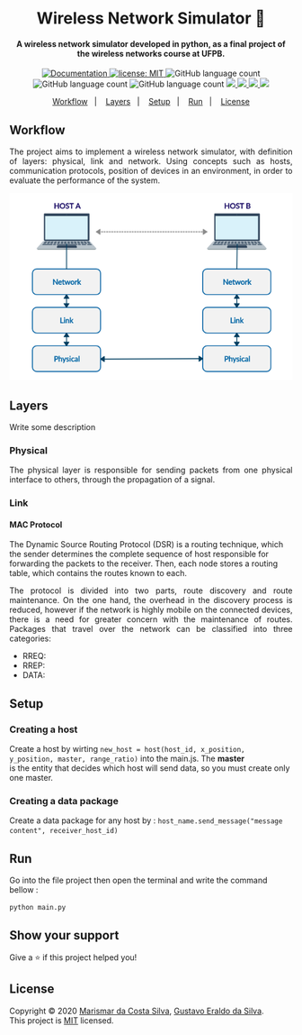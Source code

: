 <h1 align="center">Wireless Network Simulator 📡</h1>

<h4 align="center">
  A wireless network simulator developed in python, as a final project of the wireless networks course at UFPB.
</h4>

<p align="center">
  <a href="https://www.overleaf.com/project/5e87ee38b01f50000176e3e6" target="_blank">
    <img alt="Documentation" src="https://img.shields.io/badge/documentation-yes-brightgreen.svg" />
  </a>
  <a href="https://github.com/marismarcosta/wireless-network/blob/master/LICENSE" target="_blank">
    <img alt="license: MIT" src="https://img.shields.io/badge/license-MIT-yellow.svg" />
  </a>
  <img alt="GitHub language count" src="https://img.shields.io/github/languages/top/marismarcosta/wireless-network?color=cd7f32" />
  <img alt="GitHub language count" src="https://img.shields.io/github/last-commit/marismarcosta/wireless-network?color=78866b" />
  <img alt="GitHub language count" src="https://img.shields.io/github/repo-size/marismarcosta/wireless-network?color=ffa07a" />
  <a href="https://github.com/marismarcosta">
    <img src="https://img.shields.io/badge/github-marismarcosta-7159C1?logo=GitHub"/>
  </a>
  <a href="https://github.com/EraldoCi">
    <img src="https://img.shields.io/badge/github-gustavoeraldo-7159C1?logo=GitHub"/>
  </a>
  <a href="https://www.linkedin.com/in/marismarcosta/">
    <img src="https://img.shields.io/badge/linkedin-marismarcosta-blue?logo=linkedin"/>
  </a>
  <a href="https://www.linkedin.com/in/gustavoeraldo/">
    <img src="https://img.shields.io/badge/linkedin-gustavoeraldo-blue?logo=linkedin"/>
  </a>
</p>

<p align="center">
  <a href="#workflow">Workflow</a>&nbsp;&nbsp;&nbsp;|&nbsp;&nbsp;&nbsp;
  <a href="#layers">Layers</a>&nbsp;&nbsp;&nbsp;|&nbsp;&nbsp;&nbsp;
  <a href="#setup">Setup</a>&nbsp;&nbsp;&nbsp;|&nbsp;&nbsp;&nbsp;
  <a href="#run">Run</a>&nbsp;&nbsp;&nbsp;|&nbsp;&nbsp;&nbsp;
  <a href="#license">License</a>
</p>

<h2> Workflow </h2>

<p align="justify">
The project aims to implement a wireless network simulator, with definition of layers: physical, link and network. Using concepts such as hosts, communication protocols, position of devices in an environment, in order to evaluate the performance of the system.
</p>

<p align="center">
  <img src="network-layers.png" weight=350 />
</p>

<h2> Layers </h2>


Write some description

<h3> Physical </h3>


<p align="justify">
The physical layer is responsible for sending packets from one physical interface to others, through the propagation of a signal.

</p>


<h3> Link </h3>


<h4> MAC Protocol </h4>

<p align="justify>
The master coordinator is responsible for keeping a list of the packages to be sent, allowing the forwarding of only 1 at a time, respecting the order of arrival, to avoid signal collisions.      
</p>

<h3> Network </h3>

<h4> DSR Protocol </h4>

<p align="justify">
The Dynamic Source Routing Protocol (DSR) is a routing technique, which the sender determines the complete sequence of host responsible for forwarding the packets to the receiver. Then, each node stores a routing table, which contains the routes known to each.
</p>

<p align="justify">
The protocol is divided into two parts, route discovery and route maintenance. On the one hand, the overhead in the discovery process is reduced, however if the network is highly mobile on the connected devices, there is a need for greater concern with the maintenance of routes. Packages that travel over the network can be classified into three categories:
</p>

<ul>
  <li>RREQ: </li>
  <li>RREP: </li>
  <li>DATA: </li>
</ul>


<h2> Setup </h2>


<h3> Creating a host </h3>


Create a host by wirting ` new_host = host(host_id, x_position, y_position, master, range_ratio) ` into the main.js. The **master** <br> is the entity that decides which host will send data, so you must create only one master. 

<h3> Creating a data package </h3>

Create a data package for any host by : `host_name.send_message("message content", receiver_host_id)`


<h2> Run </h2>

Go into the file project then open the terminal and write the command bellow :

```
python main.py
```

<h2> Show your support </h2>

Give a ⭐️ if this project helped you!

<h2> License </h2>

Copyright © 2020 [Marismar da Costa Silva](https://github.com/marismarcosta), [Gustavo Eraldo da Silva](https://github.com/EraldoCi).<br />
This project is [MIT](https://github.com/marismarcosta/wireless-network/blob/master/LICENSE) licensed.

